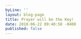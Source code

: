 ```yaml
---
byLine: ''
layout: blog-page
title: Prayer will be the Key!
date: 2018-06-22 09:40:58 -0400
published: false
---
```

